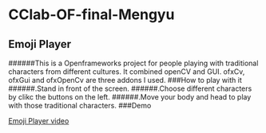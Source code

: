 # CClab-OF-final-Mengyu
## Emoji Player
######This is a Openframeworks project for people playing with traditional characters from different cultures. It combined openCV and GUI. ofxCv, ofxGui and ofxOpenCv are three addons I used.
###How to play with it
######.Stand in front of the screen.
######.Choose different characters by clikc the buttons on the left.
######.Move your body and head to play with those traditional characters.
###Demo


[Emoji Player video](https://youtu.be/dQzo_rFt7zE)
